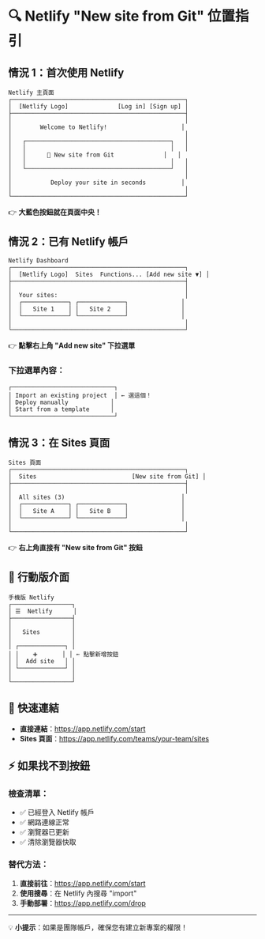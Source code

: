 # 🔍 Netlify "New site from Git" 位置指引

## 情況 1：首次使用 Netlify
```
Netlify 主頁面
┌─────────────────────────────────────────────────┐
│  [Netlify Logo]              [Log in] [Sign up] │
├─────────────────────────────────────────────────┤
│                                                 │
│        Welcome to Netlify!                     │
│                                                 │
│   ┌─────────────────────────────────────────┐   │
│   │                                         │   │
│   │      🚀 New site from Git              │   │
│   │                                         │   │
│   └─────────────────────────────────────────┘   │
│                                                 │
│           Deploy your site in seconds          │
│                                                 │
└─────────────────────────────────────────────────┘
```
👉 **大藍色按鈕就在頁面中央！**

## 情況 2：已有 Netlify 帳戶
```
Netlify Dashboard
┌─────────────────────────────────────────────────┐
│  [Netlify Logo]  Sites  Functions... [Add new site ▼] │
├─────────────────────────────────────────────────┤
│                                                 │
│  Your sites:                                    │
│  ┌─────────────┐ ┌─────────────┐               │
│  │   Site 1    │ │   Site 2    │               │
│  └─────────────┘ └─────────────┘               │
│                                                 │
└─────────────────────────────────────────────────┘
```
👉 **點擊右上角 "Add new site" 下拉選單**

### 下拉選單內容：
```
┌─────────────────────────────┐
│ Import an existing project  │ ← 選這個！
│ Deploy manually            │
│ Start from a template      │
└─────────────────────────────┘
```

## 情況 3：在 Sites 頁面
```
Sites 頁面
┌─────────────────────────────────────────────────┐
│  Sites                           [New site from Git] │
├─────────────────────────────────────────────────┤
│                                                 │
│  All sites (3)                                 │
│  ┌─────────────┐ ┌─────────────┐               │
│  │   Site A    │ │   Site B    │               │
│  └─────────────┘ └─────────────┘               │
│                                                 │
└─────────────────────────────────────────────────┘
```
👉 **右上角直接有 "New site from Git" 按鈕**

## 📱 行動版介面
```
手機版 Netlify
┌─────────────────┐
│ ☰  Netlify      │
├─────────────────┤
│                 │
│   Sites         │
│                 │
│ ┌─────────────┐ │
│ │    ➕       │ │ ← 點擊新增按鈕
│ │  Add site   │ │
│ └─────────────┘ │
│                 │
└─────────────────┘
```

## 🎯 快速連結
- **直接連結**：https://app.netlify.com/start
- **Sites 頁面**：https://app.netlify.com/teams/your-team/sites

## ⚡ 如果找不到按鈕

### 檢查清單：
- ✅ 已經登入 Netlify 帳戶
- ✅ 網路連線正常
- ✅ 瀏覽器已更新
- ✅ 清除瀏覽器快取

### 替代方法：
1. **直接前往**：https://app.netlify.com/start
2. **使用搜尋**：在 Netlify 內搜尋 "import"
3. **手動部署**：https://app.netlify.com/drop

---

💡 **小提示**：如果是團隊帳戶，確保您有建立新專案的權限！
